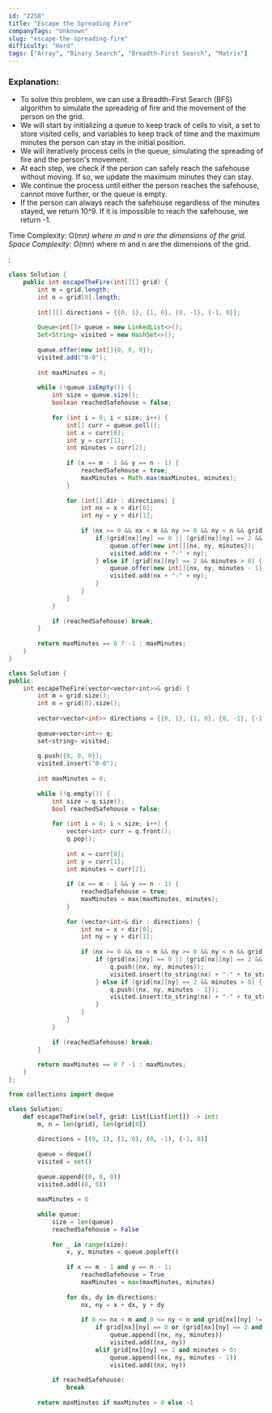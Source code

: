 ```yaml
---
id: "2258"
title: "Escape the Spreading Fire"
companyTags: "Unknown"
slug: "escape-the-spreading-fire"
difficulty: "Hard"
tags: ["Array", "Binary Search", "Breadth-First Search", "Matrix"]
---
```


### Explanation:
- To solve this problem, we can use a Breadth-First Search (BFS) algorithm to simulate the spreading of fire and the movement of the person on the grid.
- We will start by initializing a queue to keep track of cells to visit, a set to store visited cells, and variables to keep track of time and the maximum minutes the person can stay in the initial position.
- We will iteratively process cells in the queue, simulating the spreading of fire and the person's movement.
- At each step, we check if the person can safely reach the safehouse without moving. If so, we update the maximum minutes they can stay.
- We continue the process until either the person reaches the safehouse, cannot move further, or the queue is empty.
- If the person can always reach the safehouse regardless of the minutes stayed, we return 10^9. If it is impossible to reach the safehouse, we return -1.

Time Complexity: O(m*n) where m and n are the dimensions of the grid.
Space Complexity: O(m*n) where m and n are the dimensions of the grid.

:

```java
class Solution {
    public int escapeTheFire(int[][] grid) {
        int m = grid.length;
        int n = grid[0].length;
        
        int[][] directions = {{0, 1}, {1, 0}, {0, -1}, {-1, 0}};
        
        Queue<int[]> queue = new LinkedList<>();
        Set<String> visited = new HashSet<>();
        
        queue.offer(new int[]{0, 0, 0});
        visited.add("0-0");
        
        int maxMinutes = 0;
        
        while (!queue.isEmpty()) {
            int size = queue.size();
            boolean reachedSafehouse = false;
            
            for (int i = 0; i < size; i++) {
                int[] curr = queue.poll();
                int x = curr[0];
                int y = curr[1];
                int minutes = curr[2];
                
                if (x == m - 1 && y == n - 1) {
                    reachedSafehouse = true;
                    maxMinutes = Math.max(maxMinutes, minutes);
                }
                
                for (int[] dir : directions) {
                    int nx = x + dir[0];
                    int ny = y + dir[1];
                    
                    if (nx >= 0 && nx < m && ny >= 0 && ny < n && grid[nx][ny] != 1 && !visited.contains(nx + "-" + ny)) {
                        if (grid[nx][ny] == 0 || (grid[nx][ny] == 2 && minutes == 0)) {
                            queue.offer(new int[]{nx, ny, minutes});
                            visited.add(nx + "-" + ny);
                        } else if (grid[nx][ny] == 2 && minutes > 0) {
                            queue.offer(new int[]{nx, ny, minutes - 1});
                            visited.add(nx + "-" + ny);
                        }
                    }
                }
            }
            
            if (reachedSafehouse) break;
        }
        
        return maxMinutes == 0 ? -1 : maxMinutes;
    }
}
```

```cpp
class Solution {
public:
    int escapeTheFire(vector<vector<int>>& grid) {
        int m = grid.size();
        int n = grid[0].size();
        
        vector<vector<int>> directions = {{0, 1}, {1, 0}, {0, -1}, {-1, 0}};
        
        queue<vector<int>> q;
        set<string> visited;
        
        q.push({0, 0, 0});
        visited.insert("0-0");
        
        int maxMinutes = 0;
        
        while (!q.empty()) {
            int size = q.size();
            bool reachedSafehouse = false;
            
            for (int i = 0; i < size; i++) {
                vector<int> curr = q.front();
                q.pop();
                
                int x = curr[0];
                int y = curr[1];
                int minutes = curr[2];
                
                if (x == m - 1 && y == n - 1) {
                    reachedSafehouse = true;
                    maxMinutes = max(maxMinutes, minutes);
                }
                
                for (vector<int>& dir : directions) {
                    int nx = x + dir[0];
                    int ny = y + dir[1];
                    
                    if (nx >= 0 && nx < m && ny >= 0 && ny < n && grid[nx][ny] != 1 && visited.find(to_string(nx) + "-" + to_string(ny)) == visited.end()) {
                        if (grid[nx][ny] == 0 || (grid[nx][ny] == 2 && minutes == 0)) {
                            q.push({nx, ny, minutes});
                            visited.insert(to_string(nx) + "-" + to_string(ny));
                        } else if (grid[nx][ny] == 2 && minutes > 0) {
                            q.push({nx, ny, minutes - 1});
                            visited.insert(to_string(nx) + "-" + to_string(ny));
                        }
                    }
                }
            }
            
            if (reachedSafehouse) break;
        }
        
        return maxMinutes == 0 ? -1 : maxMinutes;
    }
};
```

```python
from collections import deque

class Solution:
    def escapeTheFire(self, grid: List[List[int]]) -> int:
        m, n = len(grid), len(grid[0])
        
        directions = [(0, 1), (1, 0), (0, -1), (-1, 0)]
        
        queue = deque()
        visited = set()
        
        queue.append((0, 0, 0))
        visited.add((0, 0))
        
        maxMinutes = 0
        
        while queue:
            size = len(queue)
            reachedSafehouse = False
            
            for _ in range(size):
                x, y, minutes = queue.popleft()
                
                if x == m - 1 and y == n - 1:
                    reachedSafehouse = True
                    maxMinutes = max(maxMinutes, minutes)
                
                for dx, dy in directions:
                    nx, ny = x + dx, y + dy
                    
                    if 0 <= nx < m and 0 <= ny < n and grid[nx][ny] != 1 and (nx, ny) not in visited:
                        if grid[nx][ny] == 0 or (grid[nx][ny] == 2 and minutes == 0):
                            queue.append((nx, ny, minutes))
                            visited.add((nx, ny))
                        elif grid[nx][ny] == 2 and minutes > 0:
                            queue.append((nx, ny, minutes - 1))
                            visited.add((nx, ny))
            
            if reachedSafehouse:
                break
        
        return maxMinutes if maxMinutes > 0 else -1
```